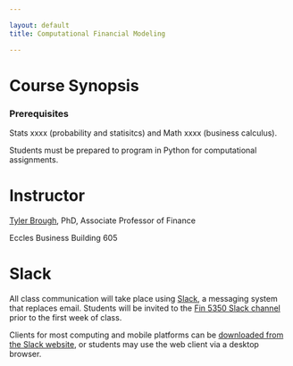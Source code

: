 ```yaml
---

layout: default
title: Computational Financial Modeling 

---
```


# Course Synopsis


### Prerequisites

Stats xxxx (probability and statisitcs) and Math xxxx (business calculus).  

Students must be prepared to program in Python for computational assignments. 


# Instructor

[Tyler Brough](https://broughtj.github.io), PhD, Associate Professor of Finance 

Eccles Business Building 605

# Slack

All class communication will take place using [Slack](https://slack.com), a messaging system that replaces email. Students will be invited to the [Fin 5350 Slack channel](https://fin5350.slack.com) prior to the first week of class.

Clients for most computing and mobile platforms can be [downloaded from the Slack website](https://slack.com/downloads), or students may use the web client via a desktop browser.
